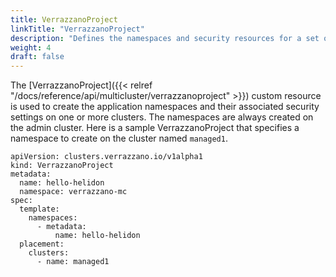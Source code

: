 ```yaml
---
title: VerrazzanoProject
linkTitle: "VerrazzanoProject"
description: "Defines the namespaces and security resources for a set of multicluster applications"
weight: 4
draft: false
---
```

The [VerrazzanoProject]({{< relref "/docs/reference/api/multicluster/verrazzanoproject" >}}) custom resource is used to create the application namespaces and their associated security settings on one or more clusters.  The namespaces are always created on the admin cluster.  Here is a sample VerrazzanoProject that specifies a namespace to create on the cluster named `managed1`.

```
apiVersion: clusters.verrazzano.io/v1alpha1
kind: VerrazzanoProject
metadata:
  name: hello-helidon
  namespace: verrazzano-mc
spec:
  template:
    namespaces:
      - metadata:
          name: hello-helidon
  placement:
    clusters:
      - name: managed1
```
